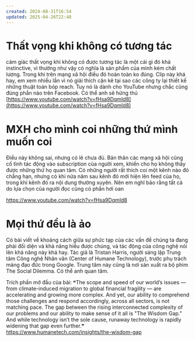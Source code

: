 ```yaml
---
created: 2024-08-31T16:54
updated: 2025-04-26T22:48
---
```

# Thất vọng khi không có tương tác
cảm giác thất vọng khi không có được tương tác là một cái gì đó khá instinctive, vì thường như vậy có nghĩa là sản phẩm của mình kém chất lượng. Trong khi trên mạng xã hội điều đó hoàn toàn ko đúng. Clip này khá hay, em xem nhiều lần vì nó giải thích cặn kẽ tại sao các công ty lại thiết kế những thuật toán bóp reach. Tuy nó là dành cho YouTube nhưng chắc cũng đúng phần nào trên Facebook. Có thể anh sẽ hứng thú [https://www.youtube.com/watch?v=fHsa9DqmId8](https://www.youtube.com/watch?v=fHsa9DqmId8)

# MXH cho mình coi những thứ mình muốn coi
Điều này không sai, nhưng có lẽ chưa đủ. Bản thân các mạng xã hội cũng cố tình tác động vào subscription của người xem, khiến cho họ không thấy được những thứ họ quan tâm. Có những người rất thích coi một kênh nào đó chẳng hạn, nhưng có khi nửa năm sau kênh đó mới hiện lên feed của họ, trong khi kênh đó ra nội dung thường xuyên. Nên em nghĩ bảo rằng tất cả do lựa chọn của người đọc cũng có phần hơi oan 

https://www.youtube.com/watch?v=fHsa9DqmId8

# Mọi thứ đều là ảo
Có bài viết về khoảng cách giữa sự phức tạp của các vấn đề chúng ta đang phải đối diện và khả năng hiểu được chúng, và tác động của công nghệ nói lên khả năng này khá hay. Tác giả là Tristan Harris, người sáng lập Trung tâm Công nghệ Nhân văn (Center of Humane Technology), trước phụ trách mảng đạo đức trong Google. Trung tâm này cũng là nơi sản xuất ra bộ phim The Social Dilemma. Có thể anh quan tâm.

Trích phần mở đầu của bài:
❝The scope and speed of our world’s issues — from climate-induced migration to global financial fragility —  are accelerating and growing more complex. And yet, our ability to comprehend those challenges and respond accordingly, across all sectors, is not matching pace. The gap between the rising interconnected complexity of our problems and our ability to make sense of it all is "The Wisdom Gap." And while technology isn’t the sole cause, runaway technology is rapidly widening that gap even further.❞
https://www.humanetech.com/insights/the-wisdom-gap
